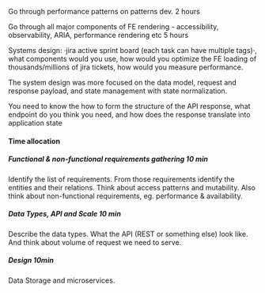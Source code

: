 

Go through performance patterns on patterns dev.
2 hours

Go through all major components of FE rendering - accessibility, observability, ARIA, performance rendering etc
5 hours










Systems design: ·jira active sprint board (each task can have multiple tags)·, what components would you use, how would you optimize the FE loading of thousands/millions of jira tickets, how would you measure performance.

The system design was more focused on the data model, request and response payload, and state management with state normalization.


You need to know the how to form the structure of the API response, what endpoint do you think you need, and how does the response translate into application state


#### Time allocation 
##### Functional & non-functional requirements gathering 10 min
Identify the list of requirements.
From those requirements identify the entities and their relations.
Think about access patterns and mutability.
Also think about non-functional requirements, eg. performance & availability.

##### Data Types, API and Scale 10 min
Describe the data types. What the API (REST or something else) look like. And think about volume of request we need to serve.

##### Design 10min
Data Storage and microservices.
















